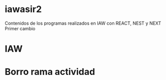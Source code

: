 # iawasir2
Contenidos de los programas realizados en IAW con REACT, NEST y NEXT
Primer cambio
# IAW
# Borro rama actividad
